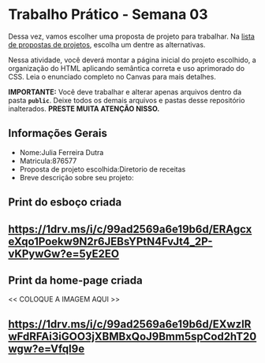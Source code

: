 # Trabalho Prático - Semana 03

Dessa vez, vamos escolher uma proposta de projeto para trabalhar. Na [lista de propostas de projetos](propostas-projetos.md), escolha um dentre as alternativas.

Nessa atividade, você deverá montar a página inicial do projeto escolhido, a organização do HTML aplicando semântica correta e uso aprimorado do CSS. Leia o enunciado completo no Canvas para mais detalhes.

**IMPORTANTE:** Você deve trabalhar e alterar apenas arquivos dentro da pasta **`public`**. Deixe todos os demais arquivos e pastas desse repositório inalterados. **PRESTE MUITA ATENÇÃO NISSO.**

## Informações Gerais

- Nome:Julia Ferreira Dutra
- Matricula:876577
- Proposta de projeto escolhida:Diretorio de receitas 
- Breve descrição sobre seu projeto:


## Print do esboço criada

  ## https://1drv.ms/i/c/99ad2569a6e19b6d/ERAgcxeXqo1Poekw9N2r6JEBsYPtN4FvJt4_2P-vKPywGw?e=5yE2EO


## Print da home-page criada

<<  COLOQUE A IMAGEM AQUI >>

## https://1drv.ms/i/c/99ad2569a6e19b6d/EXwzIRwFdRFAi3iGOO3jXBMBxQoJ9Bmm5spCod2hT20wgw?e=Vfql9e
